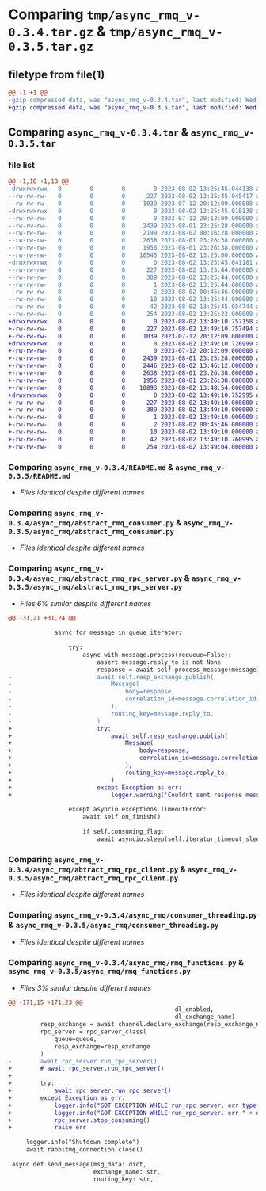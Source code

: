 # Comparing `tmp/async_rmq_v-0.3.4.tar.gz` & `tmp/async_rmq_v-0.3.5.tar.gz`

## filetype from file(1)

```diff
@@ -1 +1 @@
-gzip compressed data, was "async_rmq_v-0.3.4.tar", last modified: Wed Aug  2 13:25:45 2023, max compression
+gzip compressed data, was "async_rmq_v-0.3.5.tar", last modified: Wed Aug  2 13:49:10 2023, max compression
```

## Comparing `async_rmq_v-0.3.4.tar` & `async_rmq_v-0.3.5.tar`

### file list

```diff
@@ -1,18 +1,18 @@
-drwxrwxrwx   0        0        0        0 2023-08-02 13:25:45.044138 async_rmq_v-0.3.4/
--rw-rw-rw-   0        0        0      227 2023-08-02 13:25:45.045417 async_rmq_v-0.3.4/PKG-INFO
--rw-rw-rw-   0        0        0     1039 2023-07-12 20:12:09.000000 async_rmq_v-0.3.4/README.md
-drwxrwxrwx   0        0        0        0 2023-08-02 13:25:45.010138 async_rmq_v-0.3.4/async_rmq/
--rw-rw-rw-   0        0        0        0 2023-07-12 20:12:09.000000 async_rmq_v-0.3.4/async_rmq/_init_.py
--rw-rw-rw-   0        0        0     2439 2023-08-01 23:25:28.000000 async_rmq_v-0.3.4/async_rmq/abstract_rmq_consumer.py
--rw-rw-rw-   0        0        0     2199 2023-08-02 00:16:28.000000 async_rmq_v-0.3.4/async_rmq/abstract_rmq_rpc_server.py
--rw-rw-rw-   0        0        0     2638 2023-08-01 23:26:38.000000 async_rmq_v-0.3.4/async_rmq/abtract_rmq_rpc_client.py
--rw-rw-rw-   0        0        0     1956 2023-08-01 23:26:38.000000 async_rmq_v-0.3.4/async_rmq/consumer_threading.py
--rw-rw-rw-   0        0        0    10545 2023-08-02 13:25:00.000000 async_rmq_v-0.3.4/async_rmq/rmq_functions.py
-drwxrwxrwx   0        0        0        0 2023-08-02 13:25:45.041181 async_rmq_v-0.3.4/async_rmq_v.egg-info/
--rw-rw-rw-   0        0        0      227 2023-08-02 13:25:44.000000 async_rmq_v-0.3.4/async_rmq_v.egg-info/PKG-INFO
--rw-rw-rw-   0        0        0      389 2023-08-02 13:25:44.000000 async_rmq_v-0.3.4/async_rmq_v.egg-info/SOURCES.txt
--rw-rw-rw-   0        0        0        1 2023-08-02 13:25:44.000000 async_rmq_v-0.3.4/async_rmq_v.egg-info/dependency_links.txt
--rw-rw-rw-   0        0        0        2 2023-08-02 00:45:46.000000 async_rmq_v-0.3.4/async_rmq_v.egg-info/not-zip-safe
--rw-rw-rw-   0        0        0       10 2023-08-02 13:25:44.000000 async_rmq_v-0.3.4/async_rmq_v.egg-info/top_level.txt
--rw-rw-rw-   0        0        0       42 2023-08-02 13:25:45.054744 async_rmq_v-0.3.4/setup.cfg
--rw-rw-rw-   0        0        0      254 2023-08-02 13:25:32.000000 async_rmq_v-0.3.4/setup.py
+drwxrwxrwx   0        0        0        0 2023-08-02 13:49:10.757158 async_rmq_v-0.3.5/
+-rw-rw-rw-   0        0        0      227 2023-08-02 13:49:10.757494 async_rmq_v-0.3.5/PKG-INFO
+-rw-rw-rw-   0        0        0     1039 2023-07-12 20:12:09.000000 async_rmq_v-0.3.5/README.md
+drwxrwxrwx   0        0        0        0 2023-08-02 13:49:10.726999 async_rmq_v-0.3.5/async_rmq/
+-rw-rw-rw-   0        0        0        0 2023-07-12 20:12:09.000000 async_rmq_v-0.3.5/async_rmq/_init_.py
+-rw-rw-rw-   0        0        0     2439 2023-08-01 23:25:28.000000 async_rmq_v-0.3.5/async_rmq/abstract_rmq_consumer.py
+-rw-rw-rw-   0        0        0     2446 2023-08-02 13:46:12.000000 async_rmq_v-0.3.5/async_rmq/abstract_rmq_rpc_server.py
+-rw-rw-rw-   0        0        0     2638 2023-08-01 23:26:38.000000 async_rmq_v-0.3.5/async_rmq/abtract_rmq_rpc_client.py
+-rw-rw-rw-   0        0        0     1956 2023-08-01 23:26:38.000000 async_rmq_v-0.3.5/async_rmq/consumer_threading.py
+-rw-rw-rw-   0        0        0    10893 2023-08-02 13:48:54.000000 async_rmq_v-0.3.5/async_rmq/rmq_functions.py
+drwxrwxrwx   0        0        0        0 2023-08-02 13:49:10.752995 async_rmq_v-0.3.5/async_rmq_v.egg-info/
+-rw-rw-rw-   0        0        0      227 2023-08-02 13:49:10.000000 async_rmq_v-0.3.5/async_rmq_v.egg-info/PKG-INFO
+-rw-rw-rw-   0        0        0      389 2023-08-02 13:49:10.000000 async_rmq_v-0.3.5/async_rmq_v.egg-info/SOURCES.txt
+-rw-rw-rw-   0        0        0        1 2023-08-02 13:49:10.000000 async_rmq_v-0.3.5/async_rmq_v.egg-info/dependency_links.txt
+-rw-rw-rw-   0        0        0        2 2023-08-02 00:45:46.000000 async_rmq_v-0.3.5/async_rmq_v.egg-info/not-zip-safe
+-rw-rw-rw-   0        0        0       10 2023-08-02 13:49:10.000000 async_rmq_v-0.3.5/async_rmq_v.egg-info/top_level.txt
+-rw-rw-rw-   0        0        0       42 2023-08-02 13:49:10.760995 async_rmq_v-0.3.5/setup.cfg
+-rw-rw-rw-   0        0        0      254 2023-08-02 13:49:04.000000 async_rmq_v-0.3.5/setup.py
```

### Comparing `async_rmq_v-0.3.4/README.md` & `async_rmq_v-0.3.5/README.md`

 * *Files identical despite different names*

### Comparing `async_rmq_v-0.3.4/async_rmq/abstract_rmq_consumer.py` & `async_rmq_v-0.3.5/async_rmq/abstract_rmq_consumer.py`

 * *Files identical despite different names*

### Comparing `async_rmq_v-0.3.4/async_rmq/abstract_rmq_rpc_server.py` & `async_rmq_v-0.3.5/async_rmq/abstract_rmq_rpc_server.py`

 * *Files 6% similar despite different names*

```diff
@@ -31,21 +31,24 @@
 
             async for message in queue_iterator:
 
                 try:
                     async with message.process(requeue=False):
                         assert message.reply_to is not None
                         response = await self.process_message(message)
-                        await self.resp_exchange.publish(
-                            Message(
-                                body=response,
-                                correlation_id=message.correlation_id,
-                            ),
-                            routing_key=message.reply_to,
-                        )
+                        try:
+                            await self.resp_exchange.publish(
+                                Message(
+                                    body=response,
+                                    correlation_id=message.correlation_id,
+                                ),
+                                routing_key=message.reply_to,
+                            )
+                        except Exception as err:
+                            logger.warning('Couldnt sent response message for some reason %s, %s' % (type(err).__name__, err.__format__))
 
                 except asyncio.exceptions.TimeoutError:
                     await self.on_finish()
 
                     if self.consuming_flag:
                         await asyncio.sleep(self.iterator_timeout_sleep)
```

### Comparing `async_rmq_v-0.3.4/async_rmq/abtract_rmq_rpc_client.py` & `async_rmq_v-0.3.5/async_rmq/abtract_rmq_rpc_client.py`

 * *Files identical despite different names*

### Comparing `async_rmq_v-0.3.4/async_rmq/consumer_threading.py` & `async_rmq_v-0.3.5/async_rmq/consumer_threading.py`

 * *Files identical despite different names*

### Comparing `async_rmq_v-0.3.4/async_rmq/rmq_functions.py` & `async_rmq_v-0.3.5/async_rmq/rmq_functions.py`

 * *Files 3% similar despite different names*

```diff
@@ -171,15 +171,23 @@
                                               dl_enabled,
                                               dl_exchange_name)
         resp_exchange = await channel.declare_exchange(resp_exchange_name, ExchangeType.TOPIC, **exchange_params)
         rpc_server = rpc_server_class(
             queue=queue,
             resp_exchange=resp_exchange
         )
-        await rpc_server.run_rpc_server()
+        # await rpc_server.run_rpc_server()
+
+        try:
+            await rpc_server.run_rpc_server()
+        except Exception as err:
+            logger.info("GOT EXCEPTION WHILE run_rpc_server. err type " + type(err).__name__)
+            logger.info("GOT EXCEPTION WHILE run_rpc_server. err " + err.__format__(""))
+            rpc_server.stop_consuming()
+            raise err
 
     logger.info("Shutdown complete")
     await rabbitmq_connection.close()
 
 async def send_message(msg_data: dict,
                        exchange_name: str,
                        routing_key: str,
```

